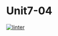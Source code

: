 # Unit7-04
 [![linter](https://github.com/Liyajoseph/Unit7-04/workflows/linter/badge.svg)](https://github.com/marketplace/actions/super-linter)
